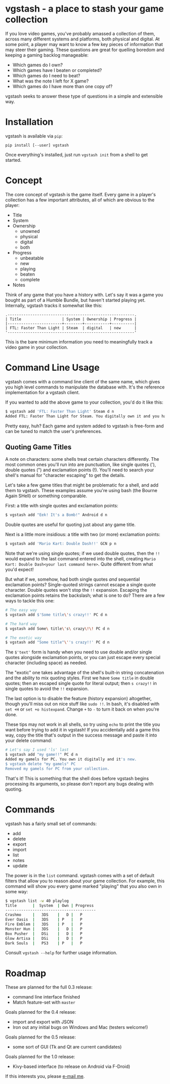 # vgstash - a place to stash your game collection

If you love video games, you've probably amassed a collection of them, across
many different systems and platforms, both physical and digital. At some point,
a player may want to know a few key pieces of information that may steer their
gaming. These questions are great for quelling boredom and keeping a gaming
backlog manageable:

* Which games do I own?
* Which games have I beaten or completed?
* Which games do I need to beat?
* What was the note I left for X game?
* Which games do I have more than one copy of?

vgstash seeks to answer these type of questions in a simple and extensible way.

# Installation

vgstash is available via `pip`:

~~~
pip install [--user] vgstash
~~~

Once everything's installed, just run `vgstash init` from a shell to get
started.

# Concept

The core concept of vgstash is the game itself. Every game in a player's
collection has a few important attributes, all of which are obvious to the
player:

* Title
* System
* Ownership
    * unowned
    * physical
    * digital
    * both
* Progress
    * unbeatable
    * new
    * playing
    * beaten
    * complete
* Notes

Think of any game that you have a history with. Let's say it was a game you
bought as part of a Humble Bundle, but haven't started playing yet. Internally,
vgstash tracks it somewhat like this:

```
.--------------------------------------------------------.
| Title                  | System | Ownership | Progress |
|------------------------+--------+-----------+----------|
| FTL: Faster Than Light | Steam  | digital   | new      |
'--------------------------------------------------------'
```

This is the bare minimum information you need to meaningfully track a video
game in your collection.

# Command Line Usage

vgstash comes with a command line client of the same name, which gives you
high level commands to manipulate the database with. It's the reference
implementation for a vgstash client.

If you wanted to add the above game to your collection, you'd do it like this:

```bash
$ vgstash add 'FTL: Faster Than Light' Steam d n
Added FTL: Faster Than Light for Steam. You digitally own it and you have not started it.
```

Pretty easy, huh? Each game and system added to vgstash is free-form and can be
tuned to match the user's preferences.

## Quoting Game Titles

A note on characters: some shells treat certain characters differently. The most
common ones you'll run into are punctuation, like single quotes ('), double
quotes (") and exclamation points (!). You'll need to search your shell's manual
for "character escaping" to get the details.

Let's take a few game titles that might be problematic for a shell, and add them
to vgstash. These examples assume you're using bash (the Bourne Again SHell) or
something comparable.

First: a title with single quotes and exclamation points:

```bash
$ vgstash add "Eek! It's a Bomb!" Android d n
```

Double quotes are useful for quoting just about any game title.

Next is a little more insidious: a title with two (or more) exclamation points:

```bash
$ vgstash add 'Mario Kart: Double Dash!!' GCN p n
```

Note that we're using single quotes; if we used double quotes, then the `!!`
would expand to the last command entered into the shell, creating
`Mario Kart: Double Dash<your last command here>`. Quite different from what
you'd expect!

But what if we, somehow, had both single quotes *and* sequential exclamation
points? Single-quoted strings cannot escape a single quote character. Double
quotes won't stop the `!!` expansion. Escaping the exclamation points retains
the backslash; what is one to do? There are a few ways to tackle this one:

```bash
# The easy way
$ vgstash add $'Some title\'s crazy!!' PC d n

# The hard way
$ vgstash add Some\ title\'s\ crazy\!\! PC d n

# The exotic way
$ vgstash add "Some title"\''s crazy!!' PC d n
```

The `$'text'` form is handy when you need to use double and/or single quotes
alongside exclamation points, or you can just escape every special character
(including space) as needed.

The "exotic" one takes advantage of the shell's built-in string concatenation
and the ability to mix quoting styles. First we have `Some title` in double
quotes; then an escaped single quote for literal output; then `s crazy!!` in
single quotes to avoid the `!!` expansion.

The last option is to disable the feature (history expansion) altogether, though
you'll miss out on nice stuff like `sudo !!`. In bash, it's disabled with `set
+H` or `set +o histexpand`. Change `+` to `-` to turn it back on when you're
done.

These tips may not work in all shells, so try using `echo` to print the title
you want before trying to add it in vgstash! If you accidentally add a game this
way, copy the title that's output in the success message and paste it into your
delete command:

```bash
# Let's say I used 'ls' last
$ vgstash add "my game!!" PC d n
Added my gamels for PC. You own it digitally and it's new.
$ vgstash delete "my gamels" PC
Removed my gamels for PC from your collection.
```

That's it! This is something that the shell does before vgstash begins
processing its arguments, so please don't report any bugs dealing with quoting.

# Commands

vgstash has a fairly small set of commands:

* add
* delete
* export
* import
* list
* notes
* update

The power is in the `list` command. vgstash comes with a set of default filters
that allow you to reason about your game collection. For example, this command
will show you every game marked "playing" that you also own in some way:

```bash
$ vgstash list -w 40 playlog
Title       |  System  | Own | Progress
----------------------------------------
Crashmo     |   3DS    |   D |   P
Ever Oasis  |   3DS    | P   |   P
Fire Emblem |   3DS    | P   |   P
Monster Hun |   3DS    |   D |   P
Box Pusher  |   DSi    |   D |   P
Glow Artisa |   DSi    |   D |   P
Dark Souls  |   PS3    | P   |   P
```

Consult `vgstash --help` for further usage information.

# Roadmap

These are planned for the full 0.3 release:

* command line interface finished
* Match feature-set with `master`

Goals planned for the 0.4 release:

* import and export with JSON
* Iron out any initial bugs on Windows and Mac (testers welcome!)

Goals planned for the 0.5 release:

* some sort of GUI (Tk and Qt are current candidates)

Goals planned for the 1.0 release:

* Kivy-based interface (to release on Android via F-Droid)

If this interests you, please [e-mail me](mailto:zlg+vgstash@zlg.space).
